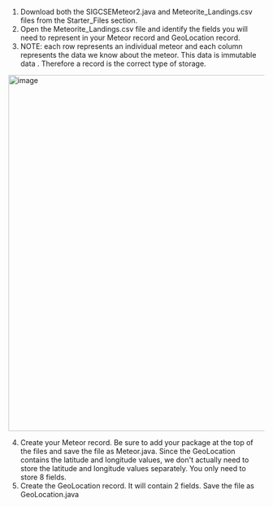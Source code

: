 1. Download both the SIGCSEMeteor2.java and Meteorite_Landings.csv files from the Starter_Files section.
2. Open the Meteorite_Landings.csv file and identify the fields you will need to represent in your Meteor record and GeoLocation record.
3. NOTE: each row represents an individual meteor and each column represents the data we know about the meteor.
   This data is <bold>immutable data </bold>. Therefore a record is the correct type of storage. 
 <img width="700" alt="image" src="https://github.com/clfurman/MeteoriteDataProject/assets/65421044/0658b41c-bbd6-435a-81b7-172043d7f83c">


4. Create your Meteor record. Be sure to add your package at the top of the files and save the file as Meteor.java.
   Since the GeoLocation contains the latitude and longitude values, we don't actually need to store the latitude and longitude values separately.
   You only need to store 8 fields.
5. Create the GeoLocation record. It will contain 2 fields. Save the file as GeoLocation.java
